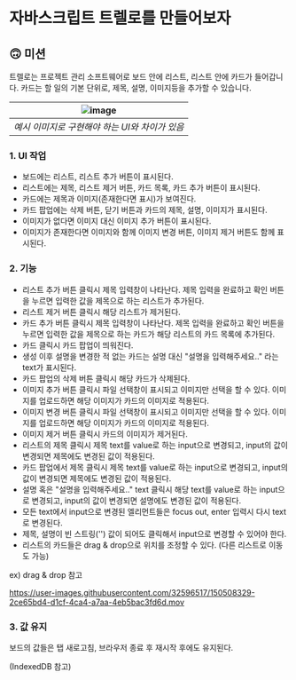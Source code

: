 # 자바스크립트 트렐로를 만들어보자

## 🙃 미션

트렐로는 프로젝트 관리 소프트웨어로 보드 안에 리스트, 리스트 안에 카드가 들어갑니다. 카드는 할 일의 기본 단위로, 제목, 설명, 이미지등을 추가할 수 있습니다.

| ![image](https://user-images.githubusercontent.com/32596517/150505335-07dc86a1-adf5-466e-b5df-9d2e4d933bae.png) |
|:--:| 
| *예시 이미지로 구현해야 하는 UI와 차이가 있음* |



### 1. UI 작업
- 보드에는 리스트, 리스트 추가 버튼이 표시된다.
- 리스트에는 제목, 리스트 제거 버튼, 카드 목록, 카드 추가 버튼이 표시된다.
- 카드에는 제목과 이미지(존재한다면 표시)가 보여진다.
- 카드 팝업에는 삭제 버튼, 닫기 버튼과 카드의 제목, 설명, 이미지가 표시된다.
- 이미지가 없다면 이미지 대신 이미지 추가 버튼이 표시된다.
- 이미지가 존재한다면 이미지와 함께 이미지 변경 버튼, 이미지 제거 버튼도 함께 표시된다.

### 2. 기능
- 리스트 추가 버튼 클릭시 제목 입력창이 나타난다. 제목 입력을 완료하고 확인 버튼을 누르면 입력한 값을 제목으로 하는 리스트가 추가된다.
- 리스트 제거 버튼 클릭시 해당 리스트가 제거된다.
- 카드 추가 버튼 클릭시 제목 입력창이 나타난다. 제목 입력을 완료하고 확인 버튼을 누르면 입력한 값을 제목으로 하는 카드가 해당 리스트의 카드 목록에 추가된다.
- 카드 클릭시 카드 팝업이 띄워진다.
- 생성 이후 설명을 변경한 적 없는 카드는 설명 대신 "설명을 입력해주세요.." 라는 text가 표시된다.
- 카드 팝업의 삭제 버튼 클릭시 해당 카드가 삭제된다.
- 이미지 추가 버튼 클릭시 파일 선택창이 표시되고 이미지만 선택을 할 수 있다. 이미지를 업로드하면 해당 이미지가 카드의 이미지로 적용된다.
- 이미지 변경 버튼 클릭시 파일 선택창이 표시되고 이미지만 선택을 할 수 있다. 이미지를 업로드하면 해당 이미지가 카드의 이미지로 적용된다.
- 이미지 제거 버튼 클릭시 카드의 이미지가 제거된다.
- 리스트의 제목 클릭시 제목 text를 value로 하는 input으로 변경되고, input의 값이 변경되면 제목에도 변경된 값이 적용된다.
- 카드 팝업에서 제목 클릭시 제목 text를 value로 하는 input으로 변경되고, input의 값이 변경되면 제목에도 변경된 값이 적용된다.
- 설명 혹은 "설명을 입력해주세요.." text 클릭시 해당 text를 value로 하는 input으로 변경되고, input의 값이 변경되면 설명에도 변경된 값이 적용된다.
- 모든 text에서 input으로 변경된 엘리먼트들은 focus out, enter 입력시 다시 text로 변경된다.
- 제목, 설명이 빈 스트링('') 값이 되어도 클릭해서 input으로 변경할 수 있어야 한다.
- 리스트의 카드들은 drag & drop으로 위치를 조정할 수 있다. (다른 리스트로 이동도 가능)

ex) drag & drop 참고

https://user-images.githubusercontent.com/32596517/150508329-2ce65bd4-d1cf-4ca4-a7aa-4eb5bac3fd6d.mov

### 3. 값 유지
보드의 값들은 탭 새로고침, 브라우저 종료 후 재시작 후에도 유지된다.

(IndexedDB 참고)
